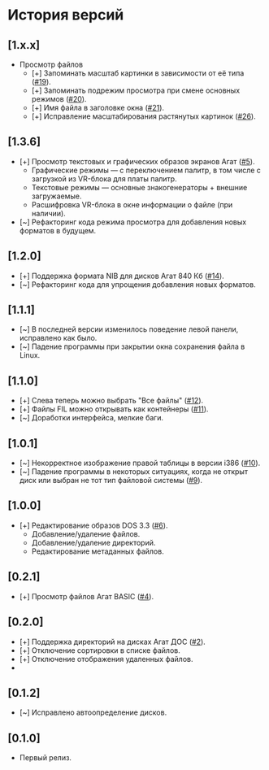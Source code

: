 # История версий

## [1.x.x]
- Просмотр файлов
    - [+] Запоминать масштаб картинки в зависимости от её типа ([#19](../../issues/19)).
    - [+] Запоминать подрежим просмотра при смене основных режимов ([#20](../../issues/20)).
    - [+] Имя файла в заголовке окна ([#21](../../issues/21)).
    - [+] Исправление масштабирования растянутых картинок ([#26](../../issues/26)).

## [1.3.6]
- [+] Просмотр текстовых и графических образов экранов Агат ([#5](../../issues/5)).
    - Графические режимы &mdash; с переключением палитр, в том числе с загрузкой из VR-блока для платы палитр.
    - Текстовые режимы &mdash; основные знакогенераторы + внешние загружаемые.
    - Расшифровка VR-блока в окне информации о файле (при наличии).
- [~] Рефакторинг кода режима просмотра для добавления новых форматов в будущем.

## [1.2.0]
- [+] Поддержка формата NIB для дисков Агат 840 Кб ([#14](../../issues/14)).
- [~] Рефакторинг кода для упрощения добавления новых форматов.

## [1.1.1]
- [~] В последней версии изменилось поведение левой панели, исправлено как было.
- [~] Падение программы при закрытии окна сохранения файла в Linux.

## [1.1.0]
- [+] Слева теперь можно выбрать "Все файлы" ([#12](../../issues/12)).
- [+] Файлы FIL можно открывать как контейнеры ([#11](../../issues/11)).
- [~] Доработки интерфейса, мелкие баги.

## [1.0.1]
- [~] Некорректное изображение правой таблицы в версии i386 ([#10](../../issues/10)).
- [~] Падение программы в некоторых ситуациях, когда не открыт диск или выбран не тот тип файловой системы ([#9](../../issues/9)).

## [1.0.0] 
- [+] Редактирование образов DOS 3.3 ([#6](../../issues/6)).
    - Добавление/удаление файлов.
    - Добавление/удаление директорий.
    - Редактирование метаданных файлов. 

## [0.2.1] 
- [+] Просмотр файлов Агат BASIC ([#4](../../issues/4)).

## [0.2.0] 
- [+] Поддержка директорий на дисках Агат ДОС ([#2](../../issues/2)).
- [+] Отключение сортировки в списке файлов.
- [+] Отключение отображения удаленных файлов.
- 
## [0.1.2] 
- [~] Исправлено автоопределение дисков. 

## [0.1.0] 
- Первый релиз. 
